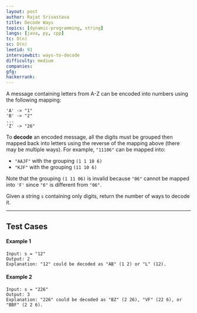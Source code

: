 ```yaml
---
layout: post
author: Rajat Srivastava
title: Decode Ways
topics: [dynamic-programming, string]
langs: [java, py, cpp]
tc: O(n)
sc: O(n)
leetid: 91
interviewbit: ways-to-decode
difficulty: medium
companies: 
gfg: 
hackerrank: 
---
```


A message containing letters from A-Z can be encoded into numbers using the following mapping:
```
'A' -> "1"
'B' -> "2"
...
'Z' -> "26"
```

To **decode** an encoded message, 
all the digits must be grouped then mapped back into letters using the reverse of the mapping above (there may be multiple ways). 
For example, `"11106"` can be mapped into:
- `"AAJF"` with the grouping `(1 1 10 6)`
- `"KJF"` with the grouping `(11 10 6)`

Note that the grouping `(1 11 06)` is invalid because `"06"` cannot be mapped into `'F'` since `"6"` is different from `"06"`.

Given a string `s` containing only digits, return the number of ways to decode it.

---

## Test Cases

#### Example 1
```
Input: s = "12"
Output: 2
Explanation: "12" could be decoded as "AB" (1 2) or "L" (12).
```

#### Example 2
```
Input: s = "226"
Output: 3
Explanation: "226" could be decoded as "BZ" (2 26), "VF" (22 6), or "BBF" (2 2 6).
```